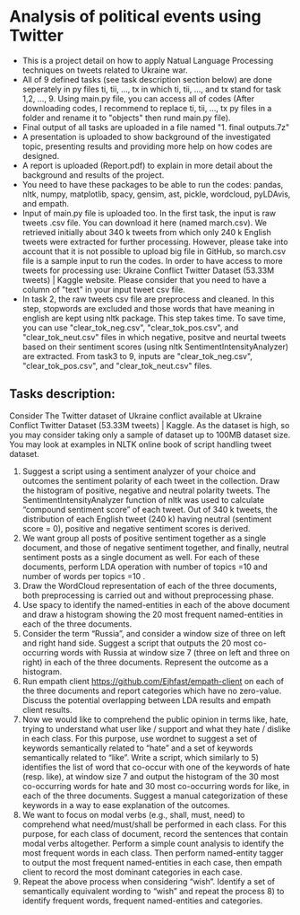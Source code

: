 # Analysis of political events using Twitter
- This is a project detail on how to apply Natual Language Processing techniques on tweets related to Ukraine war.
- All of 9 defined tasks (see task description section below) are done seperately in py files ti, tii, ..., tx in which ti, tii, ..., and tx stand for task 1,2, ..., 9. Using main.py file, you can access all of codes (After downloading codes, I recommend to replace ti, tii, ..., tx py files in a folder and rename it to "objects" then rund main.py file). 
- Final output of all tasks are uploaded in a file named "1. final outputs.7z"
- A presentation is uploaded to show background of the investigated topic, presenting results and providing more help on how codes are designed.
- A report is uploaded (Report.pdf) to explain in more detail about the background and results of the project. 
- You need to have these packages to be able to run the codes: pandas, nltk, numpy, matplotlib, spacy, gensim, ast, pickle, wordcloud, pyLDAvis, and empath.
- Input of main.py file is uploaded too. In the first task, the input is raw tweets .csv file. You can download it here (named march.csv). We retrieved initially about 340 k tweets from which only 240 k English tweets were extracted for further processing. However, please take into account that it is not possible to upload big file in GitHub, so march.csv file is a sample input to run the codes. In order to have access to more tweets for processing use: Ukraine Conflict Twitter Dataset (53.33M tweets) | Kaggle website. Please consider that you need to have a column of "text" in your input tweet csv file.
- In task 2, the raw tweets csv file are preprocess and cleaned. In this step, stopwords are excluded and those words that have meaning in english are kept using nltk package. This step takes time. To save time, you can use "clear_tok_neg.csv", "clear_tok_pos.csv", and "clear_tok_neut.csv" files in which negative, positve and neurtal tweets based on their sentiment scores (using nltk SentimentIntensityAnalyzer) are extracted. From task3 to 9, inputs are "clear_tok_neg.csv", "clear_tok_pos.csv", and "clear_tok_neut.csv" files.
## Tasks description:
Consider The Twitter dataset of Ukraine conflict available at Ukraine Conflict Twitter Dataset (53.33M tweets) | Kaggle. As the dataset is high, so you may consider taking only a sample of dataset up to 100MB dataset size. You may look at examples in NLTK online book of script handling tweet dataset. 
1.	Suggest a script using a sentiment analyzer of your choice and outcomes the sentiment polarity of each tweet in the collection. Draw the histogram of positive, negative and neutral polarity tweets. The SentimentIntensityAnalyzer function of nltk was used to calculate “compound sentiment score” of each tweet. Out of 340 k tweets, the distribution of each English tweet (240 k) having neutral (sentiment score = 0), positive and negative sentiment scores is derived.
2.	We want group all posts of positive sentiment together as a single document, and those of negative sentiment together, and finally, neutral sentiment posts as a single document as well. For each of  these documents, perform LDA operation with number of topics =10 and number of words per topics =10 .
3.	Draw the WordCloud representation of each of the three documents, both preprocessing is carried out and without preprocessing phase.
4.	Use spacy to identify the named-entities in each of the above document and draw a histogram showing the 20 most frequent named-entities in each of the three documents.
5.	Consider the term “Russia”, and consider a window size of three on left and right hand side. Suggest a script that outputs the 20 most co-occurring words with Russia at window size 7 (three on left and three on right) in each of the three documents. Represent the outcome as a histogram.
6.	Run empath client https://github.com/Ejhfast/empath-client on each of the three documents and report categories which have no zero-value.  Discuss the potential overlapping between LDA results and empath client results.
7.	Now we would like to comprehend the public opinion in terms like, hate, trying to understand what user like / support and what they hate / dislike in each class. For this purpose, use wordnet to suggest a set of keywords semantically related to “hate” and a set of keywords semantically related to “like”. Write a script, which similarly to 5) identifies the list of word that co-occur with one of the keywords of hate (resp. like), at window size 7 and output the histogram of the 30 most co-occurring words for hate and 30 most co-occurring words for like, in each of the three documents. Suggest a manual categorization of these keywords in a way to ease explanation of the outcomes.
8.	We want to focus on modal verbs (e.g., shall, must, need) to comprehend what need/must/shall be performed in each class. For this purpose, for each class of document, record the sentences that contain modal verbs altogether. Perform a simple count analysis to identify the most frequent words in each class. Then perform named-entity tagger to output the most frequent named-entities in each case, then empath client to record the most dominant categories in each case. 
9.	Repeat the above process when considering “wish”. Identify a set of semantically equivalent wording to “wish” and repeat the process 8) to identify frequent words, frequent named-entities and categories.
